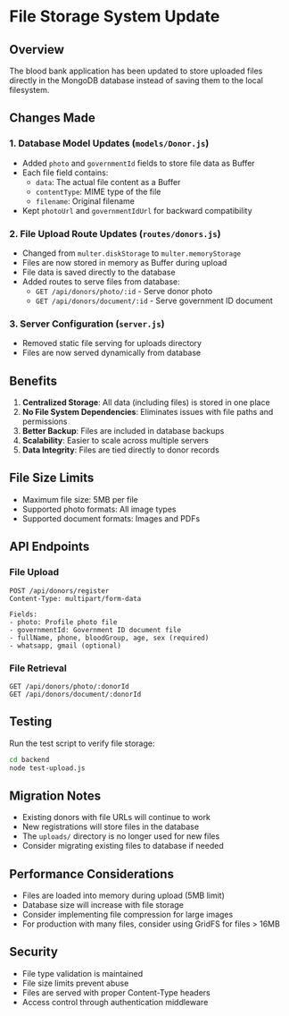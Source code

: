 # File Storage System Update

## Overview
The blood bank application has been updated to store uploaded files directly in the MongoDB database instead of saving them to the local filesystem.

## Changes Made

### 1. Database Model Updates (`models/Donor.js`)
- Added `photo` and `governmentId` fields to store file data as Buffer
- Each file field contains:
  - `data`: The actual file content as a Buffer
  - `contentType`: MIME type of the file
  - `filename`: Original filename
- Kept `photoUrl` and `governmentIdUrl` for backward compatibility

### 2. File Upload Route Updates (`routes/donors.js`)
- Changed from `multer.diskStorage` to `multer.memoryStorage`
- Files are now stored in memory as Buffer during upload
- File data is saved directly to the database
- Added routes to serve files from database:
  - `GET /api/donors/photo/:id` - Serve donor photo
  - `GET /api/donors/document/:id` - Serve government ID document

### 3. Server Configuration (`server.js`)
- Removed static file serving for uploads directory
- Files are now served dynamically from database

## Benefits

1. **Centralized Storage**: All data (including files) is stored in one place
2. **No File System Dependencies**: Eliminates issues with file paths and permissions
3. **Better Backup**: Files are included in database backups
4. **Scalability**: Easier to scale across multiple servers
5. **Data Integrity**: Files are tied directly to donor records

## File Size Limits

- Maximum file size: 5MB per file
- Supported photo formats: All image types
- Supported document formats: Images and PDFs

## API Endpoints

### File Upload
```
POST /api/donors/register
Content-Type: multipart/form-data

Fields:
- photo: Profile photo file
- governmentId: Government ID document file
- fullName, phone, bloodGroup, age, sex (required)
- whatsapp, gmail (optional)
```

### File Retrieval
```
GET /api/donors/photo/:donorId
GET /api/donors/document/:donorId
```

## Testing

Run the test script to verify file storage:
```bash
cd backend
node test-upload.js
```

## Migration Notes

- Existing donors with file URLs will continue to work
- New registrations will store files in the database
- The `uploads/` directory is no longer used for new files
- Consider migrating existing files to database if needed

## Performance Considerations

- Files are loaded into memory during upload (5MB limit)
- Database size will increase with file storage
- Consider implementing file compression for large images
- For production with many files, consider using GridFS for files > 16MB

## Security

- File type validation is maintained
- File size limits prevent abuse
- Files are served with proper Content-Type headers
- Access control through authentication middleware
